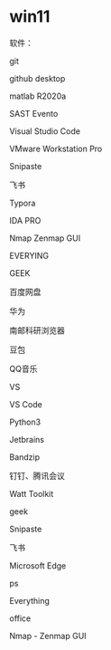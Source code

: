 # win11

软件：

git

github desktop

matlab R2020a

SAST Evento

Visual Studio Code

VMware Workstation Pro

Snipaste

飞书

Typora

IDA PRO

Nmap Zenmap GUI

EVERYING

GEEK

百度网盘

华为

南邮科研浏览器

豆包

QQ音乐

VS

VS Code

Python3

Jetbrains

Bandzip

钉钉、腾讯会议

Watt Toolkit

geek

Snipaste

飞书

Microsoft Edge

ps

Everything

office

Nmap - Zenmap GUI